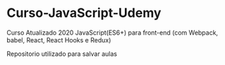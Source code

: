 # Curso-JavaScript-Udemy
Curso Atualizado 2020 JavaScript(ES6+) para front-end (com Webpack, babel, React, React Hooks e Redux)

Repositorio utilizado para salvar aulas
